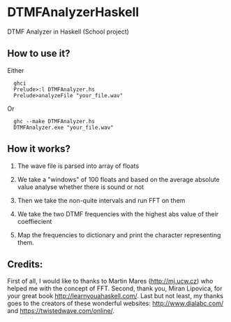 # DTMFAnalyzerHaskell
DTMF Analyzer in Haskell (School project)

How to use it?
--------------
Either

      ghci
      Prelude>:l DTMFAnalyzer.hs
      Prelude>analyzeFile "your_file.wav"

Or

      ghc --make DTMFAnalyzer.hs
      DTMFAnalyzer.exe "your_file.wav"

How it works?
-------------
1) The wave file is parsed into array of floats

2) We take a "windows" of 100 floats and based on the average absolute value analyse whether there is sound or not

3) Then we take the non-quite intervals and run FFT on them

4) We take the two DTMF frequencies with the highest abs value of their coeffiecient

5) Map the frequencies to dictionary and print the character representing them.

Credits:
--------
First of all, I would like to thanks to Martin Mares (http://mj.ucw.cz) who helped me with the concept of FFT. Second, thank you, Miran Lipovica, for your great book http://learnyouahaskell.com/. Last but not least, my thanks goes to the creators of these wonderful websites: http://www.dialabc.com/ and https://twistedwave.com/online/.
